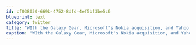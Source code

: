 ```yaml
---
id: cf038030-669b-4752-8dfd-4ef5bf3be5c6
blueprint: text
category: twitter
title: "WIth the Galaxy Gear, Microsoft's Nokia acquisition, and Yahoo's new logo, theres no better time to be a hater."
caption: "WIth the Galaxy Gear, Microsoft's Nokia acquisition, and Yahoo's new logo, theres no better time to be a hater."
---
```


